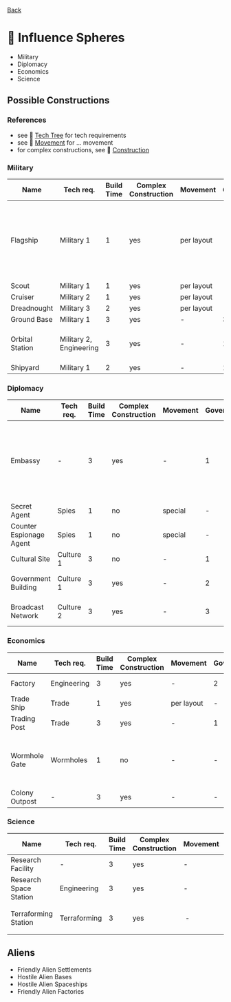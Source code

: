 [Back](https://github.com/haslo/space4x/blob/master/readme.md)

# :gem: Influence Spheres

* Military
* Diplomacy
* Economics
* Science

## Possible Constructions

### References

* see :satellite: [Tech Tree](https://github.com/haslo/space4x/blob/master/tech_tree.md) for tech requirements
* see :vertical_traffic_light: [Movement](https://github.com/haslo/space4x/blob/master/movement.md) for ... movement
* for complex constructions, see :construction: [Construction](https://github.com/haslo/space4x/blob/master/construction.md)

### Military

| Name | Tech req. | Build Time | Complex Construction | Movement | Government | Science | Special Rules |
|---|---|---|---|---|---|---|---|
| Flagship | Military 1 | 1 | yes | per layout | - | - | get one for free at start of game, only one per player |
| Scout | Military 1 | 1 | yes | per layout | - | - | - |
| Cruiser | Military 2 | 1 | yes | per layout | - | - | - |
| Dreadnought | Military 3 | 2 | yes | per layout | - | - | - |
| Ground Base | Military 1 | 3 | yes | - | 3 | - | - |
| Orbital Station | Military 2, Engineering | 3 | yes | - | 1 | - | only one per planet |
| Shipyard | Military 1 | 2 | yes | - | 1 | - | - |

### Diplomacy

| Name | Tech req. | Build Time | Complex Construction | Movement | Government | Science | Special Rules |
|---|---|---|---|---|---|---|---|
| Embassy | - | 3 | yes | - | 1 | - | only one per player and planet not under player's control |
| Secret Agent | Spies | 1 | no | special | - | - | - |
| Counter Espionage Agent | Spies | 1 | no | special | - | - | - |
| Cultural Site | Culture 1 | 3 | no | - | 1 | - | - |
| Government Building | Culture 1 | 3 | yes | - | 2 | - | only one per planet |
| Broadcast Network | Culture 2 | 3 | yes | - | 3 | - | only one per planet |

### Economics

| Name | Tech req. | Build Time | Complex Construction | Movement | Government | Science | Special Rules |
|---|---|---|---|---|---|---|---|
| Factory | Engineering | 3 | yes | - | 2 | - | see :construction: [Construction](https://github.com/haslo/space4x/blob/master/construction.md) |
| Trade Ship | Trade | 1 | yes | per layout | - | - | see :moneybag: [Trade](https://github.com/haslo/space4x/blob/master/trade.md) |
| Trading Post | Trade | 3 | yes | - | 1 | - | see :moneybag: [Trade](https://github.com/haslo/space4x/blob/master/trade.md) |
| Wormhole Gate | Wormholes | 1 | no | - | - | - | matching gates (A, B, C) enable movement as if adjacent |
| Colony Outpost | - | 3 | yes | - | -  | 1 | - |

### Science

| Name | Tech req. | Build Time | Complex Construction | Movement | Government | Science | Special Rules |
|---|---|---|---|---|---|---|---|
| Research Facility | - | 3 | yes | - | 2 | 3 | - |
| Research Space Station | Engineering | 3 | yes | - | 1 | 3 | - |
| Terraforming Station | Terraforming | 3 | yes | - | - | - | terraforming, see :earth_africa: [Planets](https://github.com/haslo/space4x/blob/master/planets.md) |

## Aliens

* Friendly Alien Settlements
* Hostile Alien Bases
* Hostile Alien Spaceships
* Friendly Alien Factories
